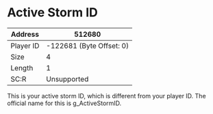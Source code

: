#  Active Storm ID
Address   | 512680
----------|-------------
Player ID | -122681 (Byte Offset: 0)
Size 	  | 4
Length 	  | 1
SC:R      | Unsupported

This is your active storm ID, which is different from your player ID. The official name for this is g_ActiveStormID.
